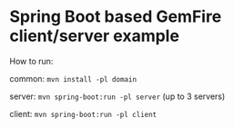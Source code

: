 Spring Boot based GemFire client/server example
=====================

How to run:

common: ```mvn install -pl domain```

server: ```mvn spring-boot:run -pl server``` (up to 3 servers)

client: ```mvn spring-boot:run -pl client```
